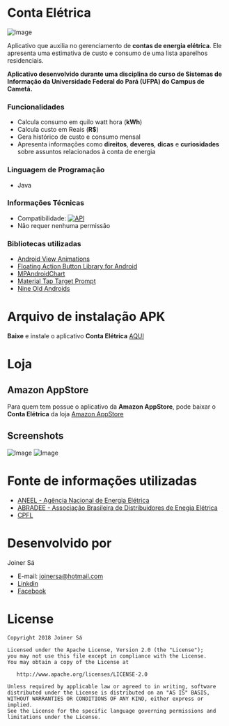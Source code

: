 # Conta Elétrica
![Image](https://github.com/Joinersa/ContaEletrica/tree/master/scrennshots/logo_small.png)

Aplicativo que auxilia no gerenciamento de **contas de energia elétrica**. Ele apresenta uma estimativa de custo e consumo de uma lista aparelhos residenciais.

**Aplicativo desenvolvido durante uma disciplina do curso de Sistemas de Informação da Universidade Federal do Pará (UFPA) do Campus de Cametá.**

### Funcionalidades
- Calcula consumo em quilo watt hora (**kWh**)
- Calcula custo em Reais (**R$**)
- Gera histórico de custo e consumo mensal
- Apresenta informações como **direitos**, **deveres**, **dicas** e **curiosidades** sobre assuntos relacionados à conta de energia

### Linguagem de Programação
- Java

### Informações Técnicas
- Compatibilidade: [![API](https://img.shields.io/badge/API-8%2B-green.svg?style=flat)](https://android-arsenal.com/api?level=14)
- Não requer nenhuma permissão

### Bibliotecas utilizadas
- [Android View Animations](https://github.com/daimajia/AndroidViewAnimations)
- [Floating Action Button Library for Android](https://github.com/Scalified/fab)
- [MPAndroidChart](https://github.com/PhilJay/MPAndroidChart)
- [Material Tap Target Prompt](https://github.com/sjwall/MaterialTapTargetPrompt)
- [Nine Old Androids](https://github.com/JakeWharton/NineOldAndroids)

# Arquivo de instalação APK
**Baixe** e instale o aplicativo **Conta Elétrica** [AQUI](http://...)

# Loja
## Amazon AppStore
Para quem tem possue o aplicativo da **Amazon AppStore**, pode baixar o **Conta Elétrica** da loja [Amazon AppStore](https://...)

## Screenshots
![Image](https://github.com/Joinersa/ContaEletrica/tree/master/scrennshots/scrennshot_1.png)
![Image](https://github.com/Joinersa/ContaEletrica/tree/master/scrennshots/scrennshot_2.png)


# Fonte de informações utilizadas
- [ANEEL - Agência Nacional de Energia Elétrica](http://www.aneel.gov.br/)
- [ABRADEE - Associação Brasileira de Distribuidores de Enegia Elétrica](http://www.abradee.com.br/)
- [CPFL](http://www.cpfl.com.br/)


# Desenvolvido por

 Joiner Sá
 * E-mail: <joinersa@hotmail.com>
 * [Linkdin]()
 * [Facebook](https://www.facebook.com/joiner.sa)


# License

    Copyright 2018 Joiner Sá

    Licensed under the Apache License, Version 2.0 (the "License");
    you may not use this file except in compliance with the License.
    You may obtain a copy of the License at

       http://www.apache.org/licenses/LICENSE-2.0

    Unless required by applicable law or agreed to in writing, software
    distributed under the License is distributed on an "AS IS" BASIS,
    WITHOUT WARRANTIES OR CONDITIONS OF ANY KIND, either express or implied.
    See the License for the specific language governing permissions and
    limitations under the License.

